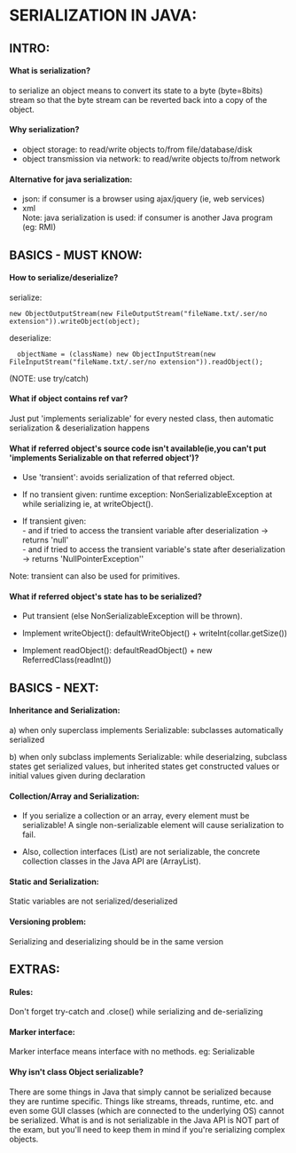 # SERIALIZATION IN JAVA:

## INTRO:
#### What is serialization?
  to serialize an object means to convert its state to a byte (byte=8bits) stream so that the byte stream can be reverted back into a copy of the object.

#### Why serialization?
- object storage: to read/write objects to/from file/database/disk <br>
- object transmission via network: to read/write objects to/from network

#### Alternative for java serialization:
- json: if consumer is a browser using ajax/jquery (ie, web services) <br>
- xml <br>
  Note: java serialization is used: if consumer is another Java program (eg: RMI)

## BASICS - MUST KNOW:
#### How to serialize/deserialize?
  serialize: 
  ```
  new ObjectOutputStream(new FileOutputStream("fileName.txt/.ser/no extension")).writeObject(object);
  ```
  deserialize: 
```
  objectName = (className) new ObjectInputStream(new FileInputStream("fileName.txt/.ser/no extension")).readObject();
```
  (NOTE: use try/catch)

#### What if object contains ref var?
  Just put 'implements serializable' for every nested class, then automatic serialization & deserialization happens

#### What if referred object's source code isn't available(ie,you can't put 'implements Serializable on that referred object')?
   - Use 'transient': avoids serialization of that referred object.  <br>
  
   - If no transient given: runtime exception: NonSerializableException at while serializing ie, at writeObject().  <br>
  
   - If transient given:  <br>
            - and if tried to access the transient variable after deserialization -> returns 'null' <br>
  		      - and if tried to access the transient variable's state after deserialization -> returns 'NullPointerException''  <br>
            
  Note: transient can also be used for primitives.
  

#### What if referred object's state has to be serialized?
   - Put transient (else NonSerializableException will be thrown).  <br>
  
   - Implement writeObject(): defaultWriteObject() + writeInt(collar.getSize())  <br>
  
   - Implement readObject(): defaultReadObject() + new ReferredClass(readInt())  <br>


## BASICS - NEXT:
#### Inheritance and Serialization:
a) when only superclass implements Serializable: subclasses automatically serialized  <br>

b) when only subclass implements Serializable: while deserialzing, subclass states get serialized values, but inherited states get constructed values or initial values given during declaration

#### Collection/Array and Serialization:
 - If you serialize a collection or an array, every element must be
serializable! A single non-serializable element will cause serialization to fail.  <br>

 - Also, collection interfaces (List) are not serializable, the concrete collection classes 
in the Java API are (ArrayList).

#### Static and Serialization: 
Static variables are not serialized/deserialized

#### Versioning problem: 
Serializing and deserializing should be in the same version

## EXTRAS:
#### Rules:
Don't forget try-catch and .close() while serializing and de-serializing

#### Marker interface: 
Marker interface means interface with no methods. eg: Serializable

#### Why isn't class Object serializable? 
There are some things in Java that simply cannot
be serialized because they are runtime specific. Things like streams, threads, runtime,
etc. and even some GUI classes (which are connected to the underlying OS) cannot
be serialized. What is and is not serializable in the Java API is NOT part of the exam,
but you'll need to keep them in mind if you're serializing complex objects.
